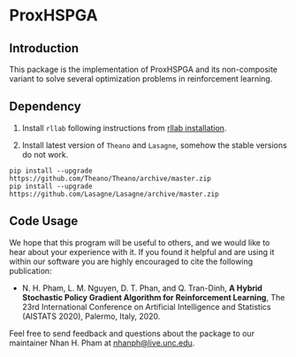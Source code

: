 # ProxHSPGA

## Introduction
This package is the implementation of ProxHSPGA and its non-composite variant to solve several optimization problems in reinforcement learning.

## Dependency

1. Install `rllab` following instructions from [rllab installation](https://rllab.readthedocs.io/en/latest/user/installation.html).

2. Install latest version of `Theano` and `Lasagne`, somehow the stable versions do not work.
```
pip install --upgrade https://github.com/Theano/Theano/archive/master.zip
pip install --upgrade https://github.com/Lasagne/Lasagne/archive/master.zip
```

## Code Usage

We hope that this program will be useful to others, and we would like to hear about your experience with it. If you found it helpful and are using it within our software you are highly encouraged to cite the following publication:

* N. H. Pham, L. M. Nguyen, D. T. Phan, and Q. Tran-Dinh, **A Hybrid Stochastic Policy Gradient Algorithm for Reinforcement Learning**, The 23rd International Conference on Artificial Intelligence and Statistics (AISTATS 2020), Palermo, Italy, 2020.

Feel free to send feedback and questions about the package to our maintainer Nhan H. Pham at <nhanph@live.unc.edu>.